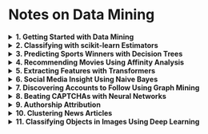 # Notes on Data Mining

<details>
<summary><b>1. Getting Started with Data Mining</b></summary>

- Introducing data mining
- A simple affinity analysis example
- What is affinity analysis?
- Product recommendations
- Implementing a simple ranking of rules
- Support
- Confidence 
- Ranking to find the best rules
- A simple classification example
- What is classification?
- Loading and preparing the dataset
- Implementing the OneR algorithm
- The algorithm 
- Testing the algorithm
- The rule
</details>

<details>
<summary><b>2. Classifying with scikit-learn Estimators</b></summary>

- scikit-learn estimators
- Nearest neighbors
- Distance metrics
- Loading the dataset
- Moving towards a standard workflow
- Running the algorithm
- Setting parameters
- Preprocessing using pipelines
- An example
- Standard preprocessing
- Putting it all together
- Pipelines
</details>

<details>
<summary><b>3. Predicting Sports Winners with Decision Trees</b></summary>

- Loading the dataset
- Collecting the data
- Cleaning up the dataset
- Extracting new features
- Decision trees
- Parameters in decision trees
- Using decision trees
- Glossary for expanded standings
- Extra: Model Training Using GridSearch
- Random forests
- How do ensembles work?
- Parameters in Random forests
- Applying Random forests
- Engineering new features (a guide)
</details>

<details>
<summary><b>4. Recommending Movies Using Affinity Analysis</b></summary>

- Affinity analysis
- Algorithms for affinity analysis
- Choosing parameters
- The movie recommendation problem
- Obtaining the dataset
- Sparse data formats
- The Apriori implementation
- The Apriori algorithm
- Implementation
- Extracting association rules
- Evaluation
</details>

<details>
<summary><b>5. Extracting Features with Transformers</b></summary>

- Feature extraction
- Representing reality in models
- Common feature patterns
- Creating good features
- Feature selection
- Selecting the best individual features
- Feature creation
- Remove mixed data types in some columns (a simple approach)
- Principal Component Analysis
- Creating your own transformer
- The transformer API
- Implementation
- Unit testing
- Putting it all together
</details>

<details>
<summary><b>6. Social Media Insight Using Naive Bayes</b></summary>
 
- Disambiguation
- Downloading data from a social network
- Loading and classifying the dataset
- Loading data without the Twitter API
- Creating a replicable dataset from Twitter
- Text transformers
- Bag-of-words
- N-grams
- Other features (further reading)
- Naive Bayes
- Bayes' theorem
- A simple example
- Naive Bayes algorithm
- How it works
- Application
- Extracting word counts
- Converting dictionaries to a matrix
- Training the Naive Bayes classifier
- Putting it all together
- Evaluation using the F1-score
- Getting useful features from models
</details>

<details>
<summary><b>7. Discovering Accounts to Follow Using Graph Mining</b></summary>

- Creating a graph & building the network
- Creating a similarity graph
- Finding subgraphs
- Connected components
- Optimizing criteria
</details>

<details>
<summary><b>8. Beating CAPTCHAs with Neural Networks</b></summary>

- Artificial neural networks
- An introduction to neural networks
- Creating the dataset
- Splitting the image into individual letters
- Creating a training dataset
- Adjusting our training dataset to our methodology
- Training and classifying
- Backpropagation
- Predicting words
- Possibly improving accuracy using a dictionary
- Ranking mechanisms for words
- Putting it all together
</details>

<details>
<summary><b>9. Authorship Attribution</b></summary>

- Authorship Attribution
- Attributing documents to authors
- Applications and use cases
- Attributing authorship
- Getting the data
- Downloading all the files
- Function words
- Counting function words
- Classifying with function words
- Support vector machines
- Classifying with SVMs
- Kernels
- Character n-grams
- Extracting character n-grams
</details>

<details>
<summary><b>10. Clustering News Articles</b></summary>

- Generate news articles
- Create articles with indicators
- Grouping news articles
- The k-means algorithm
- Evaluating the results
- Extracting topic information from clusters
- Using clustering algorithms as transformers
- Clustering ensembles
- Evidence accumulation
- How it works
- Implementation
- Online Learning
- An introduction to online learning
- Implementation
</details>

<details>
<summary><b>11. Classifying Objects in Images Using Deep Learning</b></summary>

- Object classification
- Application scenario and goals
- Use cases
- Deep neural networks
- Intuition
- Implementation
- Building a Simple Convolutional Neural Network with Keras
- GPU optimization
- When to use GPUs for computation
</details>

